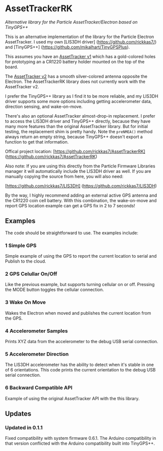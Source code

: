 # AssetTrackerRK
*Alternative library for the Particle AssetTracker/Electron based on TinyGPS++*

This is an alternative implementation of the library for the Particle Electron AssetTracker. I used my own [LIS3DH driver] (https://github.com/rickkas7/) and [TinyGPS++] (https://github.com/mikalhart/TinyGPSPlus).

This assumes you have an [AssetTracker v1](https://docs.particle.io/datasheets/particle-shields/#electron-asset-tracker) which has a gold-colored holes for prototyping an a CR1220 battery holder mounted on the top of the board.

The [AssetTracker v2](https://docs.particle.io/datasheets/particle-shields/#electron-asset-tracker-v2) has a smooth silver-colored antenna opposite the Electron. The AssetTrackerRK library does not currently work with the AssetTracker v2.

I prefer the TinyGPS++ library as I find it to be more reliable, and my LIS3DH driver supports some more options including getting accelerometer data, direction sensing, and wake-on-move. 

There's also an optional AssetTracker almost-drop-in replacement. I prefer to access the LIS3DH driver and TinyGPS++ directly, because they have many more features than the original AssetTracker library. But for initial testing, the replacement shim is pretty handy. Note the `preNMEA()` method always return an empty string, because TinyGPS++ doesn't export a function to get that information. 

Offical project location:
[https://github.com/rickkas7/AssetTrackerRK] (https://github.com/rickkas7/AssetTrackerRK)

Also note: If you are using this directly from the Particle Firmware Libraries manager it will automatically include the LIS3DH driver as well. If you are manually copying the source from here, you will also need:

[https://github.com/rickkas7/LIS3DH] (https://github.com/rickkas7/LIS3DH)

By the way, I highly recommend adding an external active GPS antenna and the CR1220 coin cell battery. With this combination, the wake-on-move and report GPS location example can get a GPS fix in 2 to 7 seconds!

## Examples

The code should be straightforward to use. The examples include:

### 1 Simple GPS

Simple example of using the GPS to report the current location to serial and Publish to the cloud.

### 2 GPS Celullar On/Off

Like the previous example, but supports turning cellular on or off. Pressing the MODE button toggles the cellular connection.

### 3 Wake On Move

Wakes the Electron when moved and publishes the current location from the GPS.

### 4 Accelerometer Samples

Prints XYZ data from the accelerometer to the debug USB serial connection.

### 5 Accelerometer Direction

The LIS3DH accelerometer has the ability to detect when it's stable in one of 6 orientations. This code prints the current orientation to the debug USB serial connection.

### 6 Backward Compatible API

Example of using the original AssetTracker API with the this library.

## Updates

### Updated in 0.1.1

Fixed compatibility with system firmware 0.6.1. The Arduino compatibility in that version conflicted with the Arduino compatibility built into TinyGPS++.
